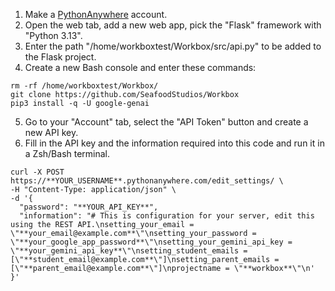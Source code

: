 1. Make a [PythonAnywhere](https://www.pythonanywhere.com/pricing/) account.
2. Open the web tab, add a new web app, pick the "Flask" framework with "Python 3.13".
3. Enter the path "/home/workboxtest/Workbox/src/api.py" to be added to the Flask project.
4. Create a new Bash console and enter these commands:
```
rm -rf /home/workboxtest/Workbox/
git clone https://github.com/SeafoodStudios/Workbox
pip3 install -q -U google-genai
```
5. Go to your "Account" tab, select the "API Token" button and create a new API key.
6. Fill in the API key and the information required into this code and run it in a Zsh/Bash terminal.
```
curl -X POST https://**YOUR_USERNAME**.pythonanywhere.com/edit_settings/ \
-H "Content-Type: application/json" \
-d '{
  "password": "**YOUR_API_KEY**",
  "information": "# This is configuration for your server, edit this using the REST API.\nsetting_your_email = \"**your_email@example.com**\"\nsetting_your_password = \"**your_google_app_password**\"\nsetting_your_gemini_api_key = \"**your_gemini_api_key**\"\nsetting_student_emails = [\"**student_email@example.com**\"]\nsetting_parent_emails = [\"**parent_email@example.com**\"]\nprojectname = \"**workbox**\"\n'
}'
```
